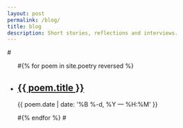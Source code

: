 ```yaml
---
layout: post
permalink: /blog/
title: blog
description: Short stories, reflections and interviews.
---
```


#<ul class="post-list">
#{% for poem in site.poetry reversed %}
    <li>
        <h2><a class="poem-title" href="{{ poem.url | prepend: site.baseurl }}">{{ poem.title }}</a></h2>
        <p class="post-meta">{{ poem.date | date: '%B %-d, %Y — %H:%M' }}</p>
      </li>
#{% endfor %}
#</ul>
